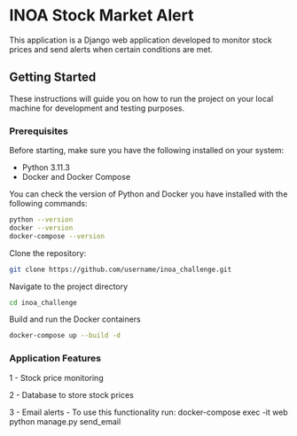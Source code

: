 # INOA Stock Market Alert

This application is a Django web application developed to monitor stock prices and send alerts when certain conditions are met.

## Getting Started

These instructions will guide you on how to run the project on your local machine for development and testing purposes.

### Prerequisites

Before starting, make sure you have the following installed on your system:

- Python 3.11.3
- Docker and Docker Compose

You can check the version of Python and Docker you have installed with the following commands:

```sh
python --version
docker --version
docker-compose --version
```

Clone the repository:
```sh
git clone https://github.com/username/inoa_challenge.git
```

Navigate to the project directory
```sh
cd inoa_challenge
```

Build and run the Docker containers
```sh
docker-compose up --build -d
```

### Application Features
1 - Stock price monitoring

2 - Database to store stock prices

3 - Email alerts - To use this functionality run: docker-compose exec -it web python manage.py send_email
